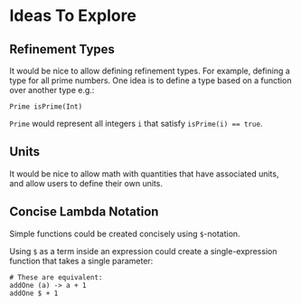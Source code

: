 # Ideas To Explore

## Refinement Types

It would be nice to allow defining refinement types.
For example, defining a type for all prime numbers.
One idea is to define a type based on a function over another type e.g.:

```flame
Prime isPrime(Int)
```

`Prime` would represent all integers `i` that satisfy `isPrime(i) == true`.

## Units

It would be nice to allow math with quantities that have associated units, and allow users to define their own units.

## Concise Lambda Notation

Simple functions could be created concisely using `$`-notation.

Using `$` as a term inside an expression could create a single-expression function that takes a single parameter:

```flame
# These are equivalent:
addOne (a) -> a + 1
addOne $ + 1
```
